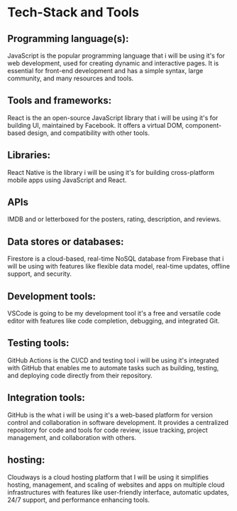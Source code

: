 # Tech-Stack and Tools

## Programming language(s):
JavaScript is the popular programming language that i will be using it's for web development, used for creating dynamic and interactive pages. It is essential for front-end development and has a simple syntax, large community, and many resources and tools.

## Tools and frameworks:
React is the an open-source JavaScript library that i will be using it's for building UI, maintained by Facebook. It offers a virtual DOM, component-based design, and compatibility with other tools.

## Libraries:
React Native is the library i will be using it's for building cross-platform mobile apps using JavaScript and React.

## APIs
IMDB and or letterboxed for the posters, rating, description, and reviews.

## Data stores or databases:
Firestore is a cloud-based, real-time NoSQL database from Firebase that i will be using with features like flexible data model, real-time updates, offline support, and security.

## Development tools:
VSCode is going to be my development tool it's a free and versatile code editor with features like code completion, debugging, and integrated Git.

## Testing tools: 
GitHub Actions is the CI/CD and testing tool i will be using it's integrated with GitHub that enables me to automate tasks such as building, testing, and deploying code directly from their repository.

## Integration tools:
GitHub is the what i will be using it's a web-based platform for version control and collaboration in software development. It provides a centralized repository for code and tools for code review, issue tracking, project management, and collaboration with others.

## hosting:
Cloudways is a cloud hosting platform that I will be using it simplifies hosting, management, and scaling of websites and apps on multiple cloud infrastructures with features like user-friendly interface, automatic updates, 24/7 support, and performance enhancing tools.

